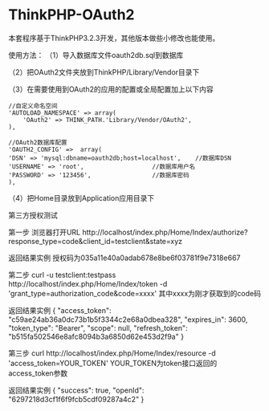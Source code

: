 ﻿# ThinkPHP-OAuth2
本套程序基于ThinkPHP3.2.3开发，其他版本做些小修改也能使用。

使用方法：
（1）导入数据库文件oauth2db.sql到数据库

（2）把OAuth2文件夹放到ThinkPHP/Library/Vendor目录下

（3）在需要使用到OAuth2的应用的配置或全局配置加上以下内容

    //自定义命名空间
    'AUTOLOAD_NAMESPACE' => array(
    	'OAuth2' => THINK_PATH.'Library/Vendor/OAuth2',
    ),

    //OAuth2数据库配置
    'OAUTH2_CONFIG' =>  array(
	'DSN' => 'mysql:dbname=oauth2db;host=localhost',	//数据库DSN
	'USERNAME' => 'root',					//数据库用户名
	'PASSWORD' => '123456',					//数据库密码
    ),

（4）把Home目录放到Application应用目录下


第三方授权测试

第一步
浏览器打开URL
http://localhost/index.php/Home/Index/authorize?response_type=code&client_id=testclient&state=xyz

返回结果实例
授权码为035a11e40a0adab678e8be6f03781f9e7318e667


第二步
curl -u testclient:testpass http://localhost/index.php/Home/Index/token -d 'grant_type=authorization_code&code=xxxx'
其中xxxx为刚才获取到的code码

返回结果实例
{
  "access_token": "c59ae24ab36a0dc73b1b5f3344c2e68a0dbea328",
  "expires_in": 3600,
  "token_type": "Bearer",
  "scope": null,
  "refresh_token": "b515fa502546e8afc8094b3a6850d62e453d2f9a"
}


第三步
curl http://localhost/index.php/Home/Index/resource -d 'access_token=YOUR_TOKEN'
YOUR_TOKEN为token接口返回的access_token参数

返回结果实例
{
  "success": true,
  "openId": "6297218d3cf1f6f9fcb5cdf09287a4c2"
}

